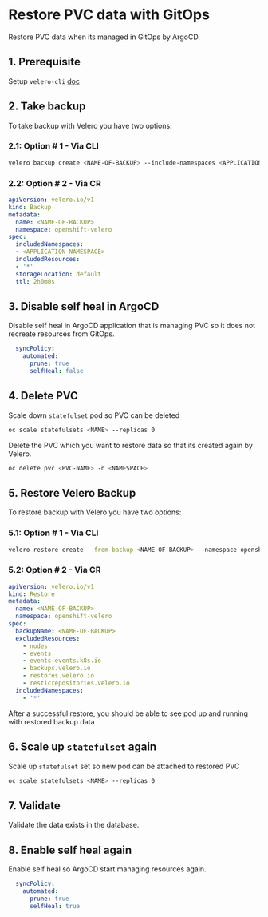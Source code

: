 # Restore PVC data with GitOps

Restore PVC data when its managed in GitOps by ArgoCD.

## 1. Prerequisite

Setup `velero-cli` [doc](../../managed-addons/velero/cli.md)

## 2. Take backup

To take backup with Velero you have two options:

### 2.1: Option # 1 - Via CLI

```sh
velero backup create <NAME-OF-BACKUP> --include-namespaces <APPLICATION-NAMESPACE> --namespace openshift-velero
```

### 2.2: Option # 2 - Via CR

```yaml
apiVersion: velero.io/v1
kind: Backup
metadata:
  name: <NAME-OF-BACKUP>
  namespace: openshift-velero
spec:
  includedNamespaces:
  - <APPLICATION-NAMESPACE>
  includedResources:
  - '*'
  storageLocation: default
  ttl: 2h0m0s
```

## 3. Disable self heal in ArgoCD

Disable self heal in ArgoCD application that is managing PVC so it does not recreate resources from GitOps.

```yaml
  syncPolicy:
    automated:
      prune: true
      selfHeal: false
```

## 4. Delete PVC

Scale down `statefulset` pod so PVC can be deleted

```sh
oc scale statefulsets <NAME> --replicas 0
```

Delete the PVC which you want to restore data so that its created again by Velero.

```sh
oc delete pvc <PVC-NAME> -n <NAMESPACE>
```

## 5. Restore Velero Backup

To restore backup with Velero you have two options:

### 5.1: Option # 1 - Via CLI

```sh
velero restore create --from-backup <NAME-OF-BACKUP> --namespace openshift-velero
```

### 5.2: Option # 2 - Via CR

```yaml
apiVersion: velero.io/v1
kind: Restore
metadata:
  name: <NAME-OF-BACKUP>
  namespace: openshift-velero
spec:
  backupName: <NAME-OF-BACKUP>
  excludedResources:
    - nodes
    - events
    - events.events.k8s.io
    - backups.velero.io
    - restores.velero.io
    - resticrepositories.velero.io
  includedNamespaces:
    - '*'
```

After a successful restore, you should be able to see pod up and running with restored backup data

## 6. Scale up `statefulset` again

Scale up `statefulset` set so new pod can be attached to restored PVC

```sh
oc scale statefulsets <NAME> --replicas 0
```

## 7. Validate

Validate the data exists in the database.

## 8. Enable self heal again

Enable self heal so ArgoCD start managing resources again.

```yaml
  syncPolicy:
    automated:
      prune: true
      selfHeal: true

```
